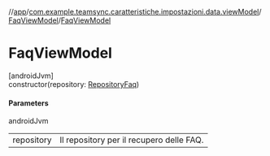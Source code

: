 //[app](../../../index.md)/[com.example.teamsync.caratteristiche.impostazioni.data.viewModel](../index.md)/[FaqViewModel](index.md)/[FaqViewModel](-faq-view-model.md)

# FaqViewModel

[androidJvm]\
constructor(repository: [RepositoryFaq](../../com.example.teamsync.caratteristiche.impostazioni.data.repository/-repository-faq/index.md))

#### Parameters

androidJvm

| | |
|---|---|
| repository | Il repository per il recupero delle FAQ. |
